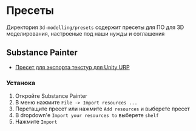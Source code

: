 # Пресеты

Директория `3d-modelling/presets` содержит пресеты для ПО для 3D моделирования, настроеные под наши нужды и соглашения

## Substance Painter

- [Пресет для экспорта текстур для Unity URP](presets/Substance%20Painter/Ninsar%20Unity%20URP%20(Metalic%20Glosiness).spexp)

### Устанока

1. Откройте Substance Painter
2. В меню нажмите `File -> Import resources ...`
3. Перетащите пресет или нажмите `Add resources` и выберете пресет
4. В dropdown'е `Import your resources to` выберете `shelf`
5. Нажмите `Import`
